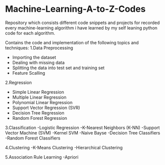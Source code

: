 # Machine-Learning-A-to-Z-Codes
Repository which consists different code snippets and projects for recorded every machine-learning algorithm i have learned by my self leaning python code for each algorithm.

Contains the code and implementation of the following topics and techniques:
1.Data Preprocessing
- Importing the dataset
- Dealing with missing data
- Splitting the data into test set and training set
- Feature Scalling

2.Regression
- Simple Linear Regression
- Multiple Linear Regression
- Polynomial Linear Regression
- Support Vector Regression (SVR)
- Decision Tree Regression
- Random Forest Regression

3.Classification
-Logistic Regression
-K-Nearest Neighbors (K-NN)
-Support Vector Machine (SVM)
-Kernel SVM
-Naive Bayse
-Decision Tree Classifiers
-Random Forest Classifiers

4.Clustering
-K-Means Clustering
-Hierarchical Clustering

5.Association Rule Learning
-Apriori

